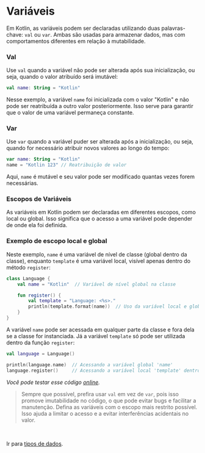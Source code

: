 # Variáveis

Em Kotlin, as variáveis podem ser declaradas utilizando duas palavras-chave: `val` ou `var`. Ambas são usadas para
armazenar dados, mas com comportamentos diferentes em relação à mutabilidade.

### Val

Use `val` quando a variável não pode ser alterada após sua inicialização, ou seja, quando o valor atribuído será
imutável:

```kotlin
val name: String = "Kotlin"
```

Nesse exemplo, a variável `name` foi inicializada com o valor "Kotlin" e não pode ser reatribuída a outro valor
posteriormente. Isso serve para garantir que o valor de uma variável permaneça constante.

### Var

Use `var` quando a variável puder ser alterada após a inicialização, ou seja, quando for necessário atribuir novos
valores ao longo do tempo:

```kotlin
var name: String = "Kotlin"
name = "Kotlin 123" // Reatribuição de valor
```

Aqui, `name` é mutável e seu valor pode ser modificado quantas vezes forem necessárias.

### Escopos de Variáveis

As variáveis em Kotlin podem ser declaradas em diferentes escopos, como local ou global. Isso significa que o acesso a
uma variável pode depender de onde ela foi definida.

### Exemplo de escopo local e global

Neste exemplo, `name` é uma variável de nível de classe (global dentro da classe), enquanto `template` é uma variável
local, visível apenas dentro do método `register`:

```kotlin
class Language {
    val name = "Kotlin"  // Variável de nível global na classe

    fun register() {
        val template = "Language: <%s>."
        println(template.format(name))  // Uso da variável local e global
    }
}
```

A variável `name` pode ser acessada em qualquer parte da classe e fora dela se a classe for instanciada. Já a variável
`template` só pode ser utilizada dentro da função `register`:

```kotlin
val language = Language()

println(language.name)  // Acessando a variável global 'name'
language.register()     // Acessando a variável local 'template' dentro da função
```

_Você pode testar esse código [online](https://pl.kotl.in/8PJa4lWr3)._

> Sempre que possível, prefira usar `val` em vez de `var`, pois isso promove imutabilidade no código, o que pode evitar
> bugs e facilitar a manutenção.
> Defina as variáveis com o escopo mais restrito possível. Isso ajuda a limitar o acesso e a evitar interferências
> acidentais no valor.

<br>

Ir para [tipos de dados](TYPES.md).

